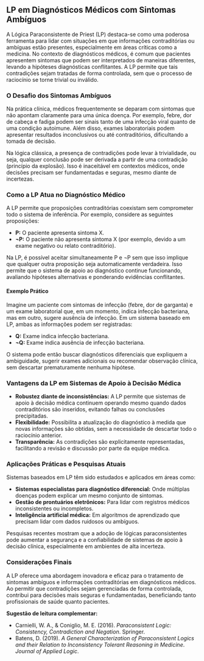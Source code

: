 
## LP em Diagnósticos Médicos com Sintomas Ambíguos

A Lógica Paraconsistente de Priest (LP) destaca-se como uma poderosa ferramenta para lidar com situações em que informações contraditórias ou ambíguas estão presentes, especialmente em áreas críticas como a medicina. No contexto de diagnósticos médicos, é comum que pacientes apresentem sintomas que podem ser interpretados de maneiras diferentes, levando a hipóteses diagnósticas conflitantes. A LP permite que tais contradições sejam tratadas de forma controlada, sem que o processo de raciocínio se torne trivial ou inválido.

### O Desafio dos Sintomas Ambíguos

Na prática clínica, médicos frequentemente se deparam com sintomas que não apontam claramente para uma única doença. Por exemplo, febre, dor de cabeça e fadiga podem ser sinais tanto de uma infecção viral quanto de uma condição autoimune. Além disso, exames laboratoriais podem apresentar resultados inconclusivos ou até contraditórios, dificultando a tomada de decisão.

Na lógica clássica, a presença de contradições pode levar à trivialidade, ou seja, qualquer conclusão pode ser derivada a partir de uma contradição (princípio da explosão). Isso é inaceitável em contextos médicos, onde decisões precisam ser fundamentadas e seguras, mesmo diante de incertezas.

### Como a LP Atua no Diagnóstico Médico

A LP permite que proposições contraditórias coexistam sem comprometer todo o sistema de inferência. Por exemplo, considere as seguintes proposições:

- **P:** O paciente apresenta sintoma X.
- **¬P:** O paciente não apresenta sintoma X (por exemplo, devido a um exame negativo ou relato contraditório).

Na LP, é possível aceitar simultaneamente P e ¬P sem que isso implique que qualquer outra proposição seja automaticamente verdadeira. Isso permite que o sistema de apoio ao diagnóstico continue funcionando, avaliando hipóteses alternativas e ponderando evidências conflitantes.

#### Exemplo Prático

Imagine um paciente com sintomas de infecção (febre, dor de garganta) e um exame laboratorial que, em um momento, indica infecção bacteriana, mas em outro, sugere ausência de infecção. Em um sistema baseado em LP, ambas as informações podem ser registradas:

- **Q:** Exame indica infecção bacteriana.
- **¬Q:** Exame indica ausência de infecção bacteriana.

O sistema pode então buscar diagnósticos diferenciais que expliquem a ambiguidade, sugerir exames adicionais ou recomendar observação clínica, sem descartar prematuramente nenhuma hipótese.

### Vantagens da LP em Sistemas de Apoio à Decisão Médica

- **Robustez diante de inconsistências:** A LP permite que sistemas de apoio à decisão médica continuem operando mesmo quando dados contraditórios são inseridos, evitando falhas ou conclusões precipitadas.
- **Flexibilidade:** Possibilita a atualização do diagnóstico à medida que novas informações são obtidas, sem a necessidade de descartar todo o raciocínio anterior.
- **Transparência:** As contradições são explicitamente representadas, facilitando a revisão e discussão por parte da equipe médica.

### Aplicações Práticas e Pesquisas Atuais

Sistemas baseados em LP têm sido estudados e aplicados em áreas como:

- **Sistemas especialistas para diagnóstico diferencial:** Onde múltiplas doenças podem explicar um mesmo conjunto de sintomas.
- **Gestão de prontuários eletrônicos:** Para lidar com registros médicos inconsistentes ou incompletos.
- **Inteligência artificial médica:** Em algoritmos de aprendizado que precisam lidar com dados ruidosos ou ambíguos.

Pesquisas recentes mostram que a adoção de lógicas paraconsistentes pode aumentar a segurança e a confiabilidade de sistemas de apoio à decisão clínica, especialmente em ambientes de alta incerteza.

### Considerações Finais

A LP oferece uma abordagem inovadora e eficaz para o tratamento de sintomas ambíguos e informações contraditórias em diagnósticos médicos. Ao permitir que contradições sejam gerenciadas de forma controlada, contribui para decisões mais seguras e fundamentadas, beneficiando tanto profissionais de saúde quanto pacientes.

**Sugestão de leitura complementar:**  
- Carnielli, W. A., & Coniglio, M. E. (2016). *Paraconsistent Logic: Consistency, Contradiction and Negation*. Springer.
- Batens, D. (2019). *A General Characterization of Paraconsistent Logics and their Relation to Inconsistency Tolerant Reasoning in Medicine*. *Journal of Applied Logic*.


